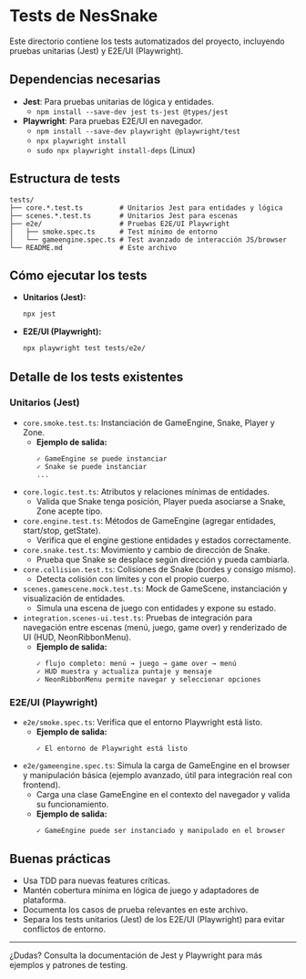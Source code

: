 # Tests de NesSnake

Este directorio contiene los tests automatizados del proyecto, incluyendo pruebas unitarias (Jest) y E2E/UI (Playwright).

## Dependencias necesarias

- **Jest**: Para pruebas unitarias de lógica y entidades.
  - `npm install --save-dev jest ts-jest @types/jest`
- **Playwright**: Para pruebas E2E/UI en navegador.
  - `npm install --save-dev playwright @playwright/test`
  - `npx playwright install`
  - `sudo npx playwright install-deps` (Linux)

## Estructura de tests

```
tests/
├── core.*.test.ts         # Unitarios Jest para entidades y lógica
├── scenes.*.test.ts       # Unitarios Jest para escenas
├── e2e/                   # Pruebas E2E/UI Playwright
│   ├── smoke.spec.ts      # Test mínimo de entorno
│   └── gameengine.spec.ts # Test avanzado de interacción JS/browser
└── README.md              # Este archivo
```

## Cómo ejecutar los tests

- **Unitarios (Jest):**
  ```bash
  npx jest
  ```
- **E2E/UI (Playwright):**
  ```bash
  npx playwright test tests/e2e/
  ```

## Detalle de los tests existentes

### Unitarios (Jest)

- `core.smoke.test.ts`: Instanciación de GameEngine, Snake, Player y Zone.
  - **Ejemplo de salida:**
    ```
    ✓ GameEngine se puede instanciar
    ✓ Snake se puede instanciar
    ...
    ```
- `core.logic.test.ts`: Atributos y relaciones mínimas de entidades.
  - Valida que Snake tenga posición, Player pueda asociarse a Snake, Zone acepte tipo.
- `core.engine.test.ts`: Métodos de GameEngine (agregar entidades, start/stop, getState).
  - Verifica que el engine gestione entidades y estados correctamente.
- `core.snake.test.ts`: Movimiento y cambio de dirección de Snake.
  - Prueba que Snake se desplace según dirección y pueda cambiarla.
- `core.collision.test.ts`: Colisiones de Snake (bordes y consigo mismo).
  - Detecta colisión con límites y con el propio cuerpo.
- `scenes.gamescene.mock.test.ts`: Mock de GameScene, instanciación y visualización de entidades.
  - Simula una escena de juego con entidades y expone su estado.
- `integration.scenes-ui.test.ts`: Pruebas de integración para navegación entre escenas (menú, juego, game over) y renderizado de UI (HUD, NeonRibbonMenu).
  - **Ejemplo de salida:**
    ```
    ✓ flujo completo: menú → juego → game over → menú
    ✓ HUD muestra y actualiza puntaje y mensaje
    ✓ NeonRibbonMenu permite navegar y seleccionar opciones
    ```

### E2E/UI (Playwright)

- `e2e/smoke.spec.ts`: Verifica que el entorno Playwright está listo.
  - **Ejemplo de salida:**
    ```
    ✓ El entorno de Playwright está listo
    ```
- `e2e/gameengine.spec.ts`: Simula la carga de GameEngine en el browser y manipulación básica (ejemplo avanzado, útil para integración real con frontend).
  - Carga una clase GameEngine en el contexto del navegador y valida su funcionamiento.
  - **Ejemplo de salida:**
    ```
    ✓ GameEngine puede ser instanciado y manipulado en el browser
    ```

## Buenas prácticas

- Usa TDD para nuevas features críticas.
- Mantén cobertura mínima en lógica de juego y adaptadores de plataforma.
- Documenta los casos de prueba relevantes en este archivo.
- Separa los tests unitarios (Jest) de los E2E/UI (Playwright) para evitar conflictos de entorno.

---

¿Dudas? Consulta la documentación de Jest y Playwright para más ejemplos y patrones de testing.
